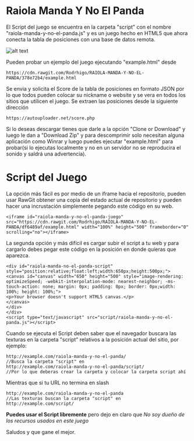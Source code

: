 # Raiola Manda Y No El Panda

El Script del juego se encuentra en la carpeta "script" con el nombre "raiola-manda-y-no-el-panda.js" y es un juego hecho en HTML5 que ahora conecta la tabla de posiciones con una base de datos remota.

![alt text](http://raiolapanda.com/wp-content/uploads/2017/06/panda-google-277x300.png)

Pueden probar un ejemplo del juego ejecutando "example.html" desde
```
https://cdn.rawgit.com/Rodrhigo/RAIOLA-MANDA-Y-NO-EL-PANDA/378e72b4/example.html
```

Se envia y solicita el Score de la tabla de posiciones en formato JSON por lo que todos pueden colocar su nickname o website y se vera en todos los sitios que utilicen el juego. Se extraen las posiciones desde la siguiente dirección
```
https://autouploader.net/score.php
```

Si lo deseas descargar tienes que darle a la opción "Clone or Download" y luego le dan a "Download Zip" y para descomprimir solo necesitan alguna aplicación como Winrar y luego puedes ejecutar "example.html" para probar(si lo ejecutas localmente y no en un servidor no se reproducira el sonido y saldrá una advertencia).

# Script del Juego
La opción más fácil es por medio de un iframe hacia el repositorio, pueden usar RawGit obtener una copia del estado actual de repositorio y pueden hacer una incrustación simplemente pegando este código en su web.
```
<iframe id="raiola-manda-y-no-el-panda-juego" src="https://cdn.rawgit.com/Rodrhigo/RAIOLA-MANDA-Y-NO-EL-PANDA/df6489af/example.html" width="100%" height="500" frameborder="0" scrolling="no"></iframe>
```

La segunda opción y más difícil es cargar subir el script a tu web y para cargarlo debes pegar este código en la posición en donde quieras que aparezca.
```
<div id="raiola-manda-no-el-panda-script" style="position:relative;float:left;width:650px;height:500px;">
<canvas id="canvas" width="650" height="500" style="image-rendering: optimizeSpeed; -webkit-interpolation-mode: nearest-neighbor; -ms-touch-action: none; margin: 0px; padding: 0px; border: 0px;width: 100%; height: 100%;">
<p>Your browser doesn't support HTML5 canvas.</p>
</canvas>
</div>
</div>
<script type="text/javascript" src="script/raiola-manda-y-no-el-panda.js"></script>
```

Cuando se ejecuta el Script deben saber que el navegador buscara las texturas en la carpeta "script" relativos a la posición actual del sitio, por ejemplo:
```
http://example.com/raiola-manda-y-no-el-panda/
//Busca la carpeta "script" en
http://example.com/raiola-manda-y-no-el-panda/script/
//Por lo que deberas crear la carpeta y colocar la carpeta script ahí
```

Mientras que si tu URL no termina en slash 
```
http://example.com/raiola-manda-y-no-el-panda
//Las texturas buscan la carpeta "script" en
http://example.com/script/
```

**Puedes usar el Script libremente** pero dejo en claro que *No soy dueño de los recursos usados en este juego*

Saludos y que gane el mejor.


